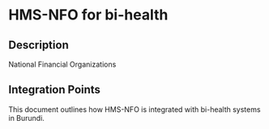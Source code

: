 # HMS-NFO for bi-health

## Description

National Financial Organizations

## Integration Points

This document outlines how HMS-NFO is integrated with bi-health systems in Burundi.
